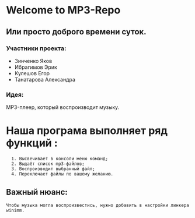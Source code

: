 #                           Welcome to MP3-Repo

## Или просто доброго времени суток. 

###  Участники проекта:

- Зинченко Яков
- Ибрагимов Эрик
- Кулешов Егор
- Танатарова Александра

### Идея: 

 MP3-плеер, который воспроизводит музыку.

# Наша програма выполняет ряд функций : 
      
      1. Высвечивает в консоли меню команд;
      2. Выдаёт список mp3-файлов;
      3. Воспроизводит выбранный файл;
      4. Переключает файлы по вашему желанию.
      
  ## Важный нюанс: 
    Чтобы музыка могла воспроизвестись, нужно добавить в настройки линкера winimm.
